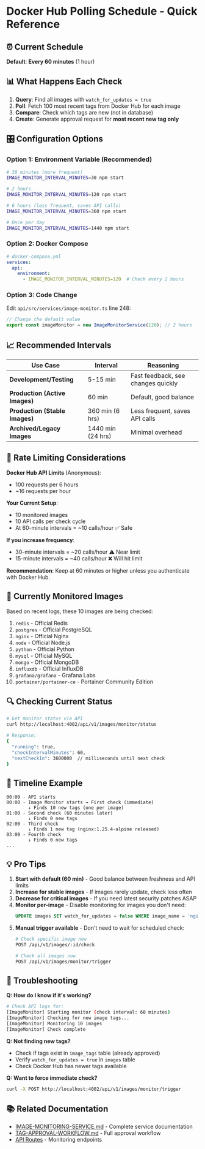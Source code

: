 # Docker Hub Polling Schedule - Quick Reference

## ⏰ Current Schedule

**Default**: **Every 60 minutes** (1 hour)

## 📊 What Happens Each Check

1. **Query**: Find all images with `watch_for_updates = true`
2. **Poll**: Fetch 100 most recent tags from Docker Hub for each image
3. **Compare**: Check which tags are new (not in database)
4. **Create**: Generate approval request for **most recent new tag only**

## 🎛️ Configuration Options

### Option 1: Environment Variable (Recommended)

```bash
# 30 minutes (more frequent)
IMAGE_MONITOR_INTERVAL_MINUTES=30 npm start

# 2 hours
IMAGE_MONITOR_INTERVAL_MINUTES=120 npm start

# 6 hours (less frequent, saves API calls)
IMAGE_MONITOR_INTERVAL_MINUTES=360 npm start

# Once per day
IMAGE_MONITOR_INTERVAL_MINUTES=1440 npm start
```

### Option 2: Docker Compose

```yaml
# docker-compose.yml
services:
  api:
    environment:
      - IMAGE_MONITOR_INTERVAL_MINUTES=120  # Check every 2 hours
```

### Option 3: Code Change

Edit `api/src/services/image-monitor.ts` line 248:

```typescript
// Change the default value
export const imageMonitor = new ImageMonitorService(120); // 2 hours
```

## 📈 Recommended Intervals

| Use Case | Interval | Reasoning |
|----------|----------|-----------|
| **Development/Testing** | 5-15 min | Fast feedback, see changes quickly |
| **Production (Active Images)** | 60 min | Default, good balance |
| **Production (Stable Images)** | 360 min (6 hrs) | Less frequent, saves API calls |
| **Archived/Legacy Images** | 1440 min (24 hrs) | Minimal overhead |

## 🚦 Rate Limiting Considerations

**Docker Hub API Limits** (Anonymous):
- 100 requests per 6 hours
- ~16 requests per hour

**Your Current Setup**:
- 10 monitored images
- 10 API calls per check cycle
- At 60-minute intervals = ~10 calls/hour ✅ Safe

**If you increase frequency**:
- 30-minute intervals = ~20 calls/hour ⚠️ Near limit
- 15-minute intervals = ~40 calls/hour ❌ Will hit limit

**Recommendation**: Keep at 60 minutes or higher unless you authenticate with Docker Hub.

## 📝 Currently Monitored Images

Based on recent logs, these 10 images are being checked:

1. `redis` - Official Redis
2. `postgres` - Official PostgreSQL
3. `nginx` - Official Nginx
4. `node` - Official Node.js
5. `python` - Official Python
6. `mysql` - Official MySQL
7. `mongo` - Official MongoDB
8. `influxdb` - Official InfluxDB
9. `grafana/grafana` - Grafana Labs
10. `portainer/portainer-ce` - Portainer Community Edition

## 🔍 Checking Current Status

```bash
# Get monitor status via API
curl http://localhost:4002/api/v1/images/monitor/status

# Response:
{
  "running": true,
  "checkIntervalMinutes": 60,
  "nextCheckIn": 3600000  // milliseconds until next check
}
```

## 🎯 Timeline Example

```
00:00 - API starts
00:00 - Image Monitor starts → First check (immediate)
        ↓ Finds 10 new tags (one per image)
01:00 - Second check (60 minutes later)
        ↓ Finds 0 new tags
02:00 - Third check
        ↓ Finds 1 new tag (nginx:1.25.4-alpine released)
03:00 - Fourth check
        ↓ Finds 0 new tags
...
```

## 💡 Pro Tips

1. **Start with default (60 min)** - Good balance between freshness and API limits
2. **Increase for stable images** - If images rarely update, check less often
3. **Decrease for critical images** - If you need latest security patches ASAP
4. **Monitor per-image** - Disable monitoring for images you don't need: 
   ```sql
   UPDATE images SET watch_for_updates = false WHERE image_name = 'nginx';
   ```
5. **Manual trigger available** - Don't need to wait for scheduled check:
   ```bash
   # Check specific image now
   POST /api/v1/images/:id/check
   
   # Check all images now
   POST /api/v1/images/monitor/trigger
   ```

## 🔧 Troubleshooting

**Q: How do I know if it's working?**
```bash
# Check API logs for:
[ImageMonitor] Starting monitor (check interval: 60 minutes)
[ImageMonitor] Checking for new image tags...
[ImageMonitor] Monitoring 10 images
[ImageMonitor] Check complete
```

**Q: Not finding new tags?**
- Check if tags exist in `image_tags` table (already approved)
- Verify `watch_for_updates = true` in `images` table
- Check Docker Hub has newer tags available

**Q: Want to force immediate check?**
```bash
curl -X POST http://localhost:4002/api/v1/images/monitor/trigger
```

## 📚 Related Documentation

- [IMAGE-MONITORING-SERVICE.md](IMAGE-MONITORING-SERVICE.md) - Complete service documentation
- [TAG-APPROVAL-WORKFLOW.md](TAG-APPROVAL-WORKFLOW.md) - Full approval workflow
- [API Routes](../api/src/routes/image-registry.ts) - Monitoring endpoints
